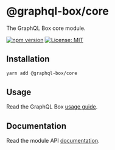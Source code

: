 # @graphql-box/core

The GraphQL Box core module.

[![npm version](https://badge.fury.io/js/%40graphql-box%2Fcore.svg)](https://badge.fury.io/js/%40graphql-box%2Fcore)
[![License: MIT](https://img.shields.io/badge/License-MIT-yellow.svg)](LICENSE)

## Installation

```bash
yarn add @graphql-box/core
```

## Usage

Read the GraphQL Box [usage guide](../../README.md#usage).

## Documentation

Read the module API [documentation](docs/README.md).